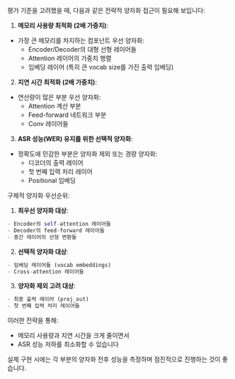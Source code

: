 평가 기준을 고려했을 때, 다음과 같은 전략적 양자화 접근이 필요해 보입니다:

1. **메모리 사용량 최적화 (2배 가중치)**:
- 가장 큰 메모리를 차지하는 컴포넌트 우선 양자화:
  - Encoder/Decoder의 대형 선형 레이어들
  - Attention 레이어의 가중치 행렬
  - 임베딩 레이어 (특히 큰 vocab size를 가진 출력 임베딩)

2. **지연 시간 최적화 (2배 가중치)**:
- 연산량이 많은 부분 우선 양자화:
  - Attention 계산 부분
  - Feed-forward 네트워크 부분
  - Conv 레이어들

3. **ASR 성능(WER) 유지를 위한 선택적 양자화**:
- 정확도에 민감한 부분은 양자화 제외 또는 경량 양자화:
  - 디코더의 출력 레이어
  - 첫 번째 입력 처리 레이어
  - Positional 임베딩

구체적 양자화 우선순위:

1. **최우선 양자화 대상**:
```python
- Encoder의 self-attention 레이어들
- Decoder의 feed-forward 레이어들
- 중간 레이어의 선형 변환들
```

2. **선택적 양자화 대상**:
```python
- 임베딩 레이어들 (vocab embeddings)
- Cross-attention 레이어들
```

3. **양자화 제외 고려 대상**:
```python
- 최종 출력 레이어 (proj_out)
- 첫 번째 입력 처리 레이어들
```

이러한 전략을 통해:
- 메모리 사용량과 지연 시간을 크게 줄이면서
- ASR 성능 저하를 최소화할 수 있습니다

실제 구현 시에는 각 부분의 양자화 전후 성능을 측정하며 점진적으로 진행하는 것이 좋습니다.
